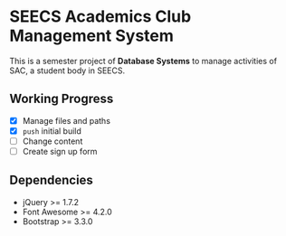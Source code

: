 SEECS Academics Club Management System
======
This is a semester project of **Database Systems** to manage activities of SAC, a student body in SEECS. <br/>

Working Progress
-------
- [x] Manage files and paths
- [x] `push` initial build
- [ ] Change content
- [ ] Create sign up form

Dependencies
------
* jQuery >= 1.7.2
* Font Awesome >= 4.2.0
* Bootstrap >= 3.3.0